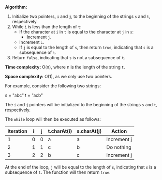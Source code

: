 **Algorithm:**

1. Initialize two pointers, `i` and `j`, to the beginning of the strings `s` and `t`, respectively.
2. While `i` is less than the length of `t`:
    * If the character at `i` in `t` is equal to the character at `j` in `s`:
        * Increment `j`.
    * Increment `i`.
    * If `j` is equal to the length of `s`, then return `true`, indicating that `s` is a subsequence of `t`.
3. Return `false`, indicating that `s` is not a subsequence of `t`.

**Time complexity:** O(n), where n is the length of the string `t`.

**Space complexity:** O(1), as we only use two pointers.

For example, consider the following two strings:

s = "abc"
t = "acb"

The `i` and `j` pointers will be initialized to the beginning of the strings `s` and `t`, respectively.

The `while` loop will then be executed as follows:


Iteration | i | j | t.charAt(i) | s.charAt(j) | Action
------- | --- | --- | --- | --- | ---
1        | 0  | 0  | a           | a           | Increment j
2        | 1  | 1  | c           | b           | Do nothing
3        | 2  | 2  | b           | c           | Increment j


At the end of the loop, `j` will be equal to the length of `s`, indicating that `s` is a subsequence of `t`. The function will then return `true`.